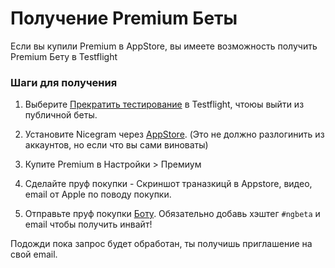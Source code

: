 # Получение Premium Беты
Если вы купили Premium в AppStore, вы имеете возможность получить Premium Бету в Testflight

### Шаги для получения

1) Выберите [Прекратить тестирование](https://i.imgur.com/JnTd94k.png) в Testflight, чтоюы выйти из публичной беты.

2) Установите Nicegram через [AppStore](https://itunes.apple.com/app/id1457369322). (Это не должно разлогинить из аккаунтов, но если что вы сами виноваты)

3) Купите Premium в Настройки > Премиум

4) Сделайте пруф покупки - Скриншот траназкицй в Appstore, видео, email от Apple по поводу покупки.

5) Отправьте пруф покупки [Боту](https://t.me/NicegramBetaBot). Обязательно добавь хэштег `#ngbeta` и email чтобы получить инвайт!



Подожди пока запрос будет обработан, ты получишь приглашение на свой email.
